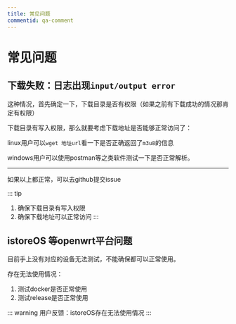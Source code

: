```yaml
---
title: 常见问题
commentid: qa-comment
---
```


# 常见问题

## 下载失败：日志出现`input/output error`

这种情况，首先确定一下，下载目录是否有权限（如果之前有下载成功的情况那肯定有权限）

下载目录有写入权限，那么就要考虑下载地址是否能够正常访问了：

linux用户可以`wget 地址url`看一下是否正确返回了`m3u8`的信息

windows用户可以使用postman等之类软件测试一下是否正常解析。

---
如果以上都正常，可以去github提交issue

::: tip
1. 确保下载目录有写入权限
2. 确保下载地址可以正常访问
:::

## istoreOS 等openwrt平台问题

目前手上没有对应的设备无法测试，不能确保都可以正常使用。

存在无法使用情况：

1. 测试docker是否正常使用
2. 测试release是否正常使用

::: warning
用户反馈：istoreOS存在无法使用情况
:::